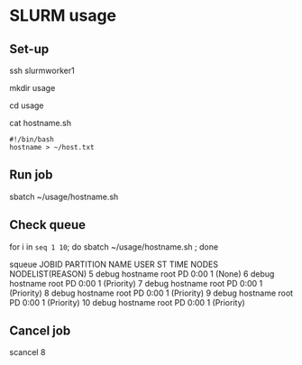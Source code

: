 # SLURM usage

## Set-up

ssh slurmworker1

mkdir usage

cd usage

cat hostname.sh

```
#!/bin/bash
hostname > ~/host.txt
```

## Run job

sbatch ~/usage/hostname.sh

## Check queue


 for i in `seq 1 10`; do sbatch ~/usage/hostname.sh ; done

 squeue
             JOBID PARTITION     NAME     USER ST       TIME  NODES NODELIST(REASON)
                 5     debug hostname     root PD       0:00      1 (None)
                 6     debug hostname     root PD       0:00      1 (Priority)
                 7     debug hostname     root PD       0:00      1 (Priority)
                 8     debug hostname     root PD       0:00      1 (Priority)
                 9     debug hostname     root PD       0:00      1 (Priority)
                10     debug hostname     root PD       0:00      1 (Priority)

## Cancel job

scancel 8

